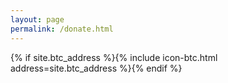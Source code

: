 ```yaml
---
layout: page
permalink: /donate.html
---
```


{% if site.btc_address %}{% include icon-btc.html address=site.btc_address %}{% endif %}